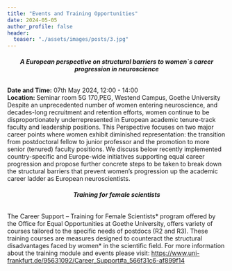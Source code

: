 ```yaml
---
title: "Events and Training Opportunities"
date: 2024-05-05
author_profile: false
header: 
  teaser: "./assets/images/posts/3.jpg"
---
```


<h6 style="text-align: center;font-weight: bold;"> A European perspective on structural barriers to women`s career progression in neuroscience </h6>
<b>Date and Time:</b> 07th May 2024, 12:00 - 14:00 <br>
<b> Location: </b> Seminar room 5G 170,PEG, Westend Campus, Goethe University <br>
Despite an unprecedented number of women entering neuroscience, and decades-long recruitment and retention efforts, women continue to be disproportionately underrepresented in European academic tenure-track faculty and leadership positions. This Perspective focuses on two major career points where women exhibit diminished representation: the transition from postdoctoral fellow to junior professor and the promotion to more senior (tenured) faculty positions. We discuss below recently implemented country-specific and Europe-wide initiatives supporting equal career progression and propose further concrete steps to be taken to break down the structural barriers that prevent women’s progression up the academic career ladder as European neuroscientists. <br> 
<h6 style="text-align: center;font-weight: bold;"> Training for female scientists </h6>
The Career Support – Training for Female Scientists* program offered by the Office for Equal Opportunities at Goethe University, offers variety of courses tailored to the specific needs of postdocs (R2 and R3). These training courses are measures designed to counteract the structural disadvantages faced by women* in the scientific field. For more information about the training module and events please visit: <a href="https://www.uni-frankfurt.de/95631092/Career_Support#a_566f31c6-af899f14">https://www.uni-frankfurt.de/95631092/Career_Support#a_566f31c6-af899f14</a>